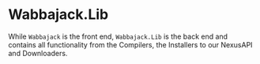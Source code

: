 # Wabbajack.Lib

While `Wabbajack` is the front end, `Wabbajack.Lib` is the back end and contains all functionality from the Compilers, the Installers to our NexusAPI and Downloaders.
